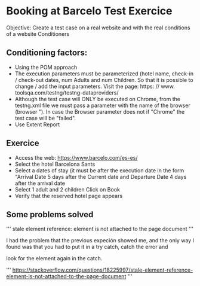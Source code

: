 # Booking at Barcelo Test Exercice

Objective: Create a test case on a real website and with the real conditions of a website Conditioners

## Conditioning factors:

 * Using the POM approach 
 * The execution parameters must be parameterized (hotel name, check-in / check-out dates, num Adults and num Children. So that it is possible to change / add the input parameters. Visit the page: https: // www. toolsqa.com/testng/testng-dataproviders/
 * Although the test case will ONLY be executed on Chrome, from the testng.xml file we must pass a parameter with the name of the browser (browser "). In case the Browser parameter does not if "Chrome" the test case will be "failed". 
 * Use Extent Report

## Exercice

 * Access the web: https://www.barcelo.com/es-es/
 * Select the hotel Barcelona Sants
 * Select a dates of stay (it must be after the execution date in the form "Arrival Date 5 days after the Current date and Departure Date 4 days after the arrival date 
 * Select 1 adult and 2 children Click on Book 
 * Verify that the reserved hotel page appears

## Some problems solved

'''
stale element reference: element is not attached to the page document
'''

I had the problem that the previous expeción showed me, and the only way I found was that you had to put it in a try catch, catch the error and

look for the element again in the catch.

'''
https://stackoverflow.com/questions/18225997/stale-element-reference-element-is-not-attached-to-the-page-document
'''